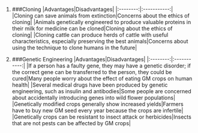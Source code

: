 1. ###Cloning
    |Advantages|Disadvantages|
    |:--------:|:-----------:|
    |Cloning can save animals from extinction|Concerns about the ethics of cloning|
    |Animals genetically engineered to produce valuable proteins in their milk for medicine can be cloned|Cloning about the ethics of cloning|
    |Cloning cattle can produce herds of cattle with useful characteristics, especially preserving the best animals|Concerns about using the technique to clone humans in the future|

2. ###Genetic Engineering
    |Advantages|Disadvantages|
    |:--------:|:-----------:|
    |If a person has a faulty gene, they may have a genetic disorder; if the correct gene can be transferred to the person, they could be cured|Many people worry about the effect of eating GM crops on human health|
    |Several medical drugs have been produced by genetic engineering, such as insulin and antibodies|Some people are concerned about accidentally introducing genes into wild flower populations|
    |Genetically modified crops generally show increased yields|Farmers have to buy new GM seed every year because the crops are infertile|
    |Genetically crops can be resistant to insect attack or herbicides|Insects that are not pests can be affected by GM crops|
